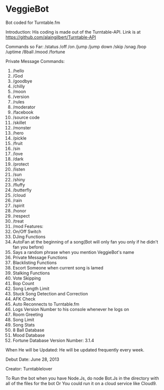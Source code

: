 VeggieBot
=========

Bot coded for Turntable.fm

Introduction: His coding is made out of the Turntable-API. Link is at https://github.com/alaingilbert/Turntable-API

Commands so Far:
/status
/off
/on
/jump
/jump down
/skip
/snag
/bop
/uptime
/8ball
/mood
/fortune

Private Message Commands:
1. /hello
2. /God
3. /goodbye
4. /chilly
5. /moon
6. /version
7. /rules
8. /moderator
9. /facebook
10. /source code
11. /skillet
12. /monster
13. /hero
14. /pickle
15. /fruit
16. /sin
17. /love
18. /dark
19. /protect
20. /listen
21. /sun
22. /shiny
23. /fluffy
24. /butterfly
25. /cloud
26. /rain
27. /spirit
28. /honor
29. /respect
30. /treat
31. /mod
Features:
1. On/Off Switch
2. DJing Functions
3. AutoFan at the beginning of a song(Bot will only fan you only if he didn't fan you before)
4. Says a random phrase when you mention VeggieBot's name
5. Private Message Functions
6. Blacklisting Functions
7. Escort Someone when current song is lamed
8. Stalking Functions
9. Vote Skipping
10. Bop Count
11. Song Length Limit
12. Stuck Song Detection and Correction
13. AFK Check
14. Auto Reconnects to Turntable.fm
15. Logs Version Number to his console whenever he logs on
16. Room Greeting
17. Song Limit
18. Song Stats
19. 8 Ball Database
20. Mood Database
21. Fortune Database
Version Number: 3.1.4

When He will be Updated: He will be updated frequently every week. 
 
Debut Date: June 28, 2013
 
Creator: Turntablelover

To Run the bot when you have Node.Js, do node Bot.Js in the directory with all of the files for the bot
Or You could run it on a cloud service like Cloud9. 
